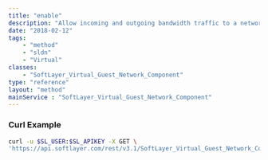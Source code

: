 ```yaml
---
title: "enable"
description: "Allow incoming and outgoing bandwidth traffic to a network component "
date: "2018-02-12"
tags:
    - "method"
    - "sldn"
    - "Virtual"
classes:
    - "SoftLayer_Virtual_Guest_Network_Component"
type: "reference"
layout: "method"
mainService : "SoftLayer_Virtual_Guest_Network_Component"
---
```


### Curl Example
```bash
curl -u $SL_USER:$SL_APIKEY -X GET \
'https://api.softlayer.com/rest/v3.1/SoftLayer_Virtual_Guest_Network_Component/{SoftLayer_Virtual_Guest_Network_ComponentID}/enable'
```
